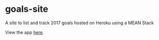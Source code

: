 # goals-site
A site to list and track 2017 goals hosted on Heroku using a MEAN Stack

View the app [here](https://lp-goals-app.herokuapp.com/).
